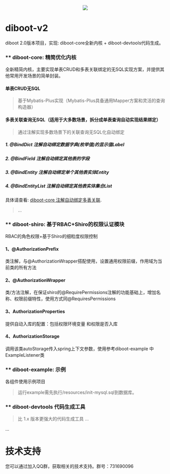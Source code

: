 <p align="center">
    <a href="http://www.apache.org/licenses/LICENSE-2.0.html" target="_blank">
        <img src="https://img.shields.io/hexpm/l/plug.svg">
    </a>
</p>

# diboot-v2
diboot 2.0版本项目，实现: diboot-core全新内核 + diboot-devtools代码生成。

### ** diboot-core: 精简优化内核
全新精简内核，主要实现单表CRUD和多表关联绑定的无SQL实现方案，并提供其他常用开发场景的简单封装。

#### 单表CRUD无SQL
   > 基于Mybatis-Plus实现（Mybatis-Plus具备通用Mapper方案和灵活的查询构造器）
#### 多表关联查询无SQL（适用于大多数场景，拆分成单表查询自动实现结果绑定）
   > 通过注解实现多数场景下的关联查询无SQL化自动绑定
   
##### 1. @BindDict 注解自动绑定数据字典(枚举值)的显示值Label
##### 2. @BindField 注解自动绑定其他表的字段
##### 3. @BindEntity 注解自动绑定单个其他表实体Entity
##### 4. @BindEntityList 注解自动绑定其他表实体集合List<Entity>

具体请查看: [diboot-core 注解自动绑定多表关联](https://github.com/dibo-software/diboot-v2/tree/master/diboot-core "注解自动绑定多表关联"). 

 
   > ...
     

### ** diboot-shiro: 基于RBAC+Shiro的权限认证模块
RBAC的角色权限+基于Shiro的细粒度权限控制

#### 1、@AuthorizationPrefix 
类注解，与@AuthorizationWrapper搭配使用，设置通用权限前缀，作用域为当前类的所有方法

#### 2、@AuthorizationWrapper 
类/方法注解，在保证shiro的@RequirePermissions注解的功能基础上，增加名称、权限前缀特性，使用方式同@RequiresPermissions

#### 3、AuthorizationProperties
提供自动入库的配置：包括权限环境变量 和权限是否入库
#### 4、AuthorizationStorage
调用该类autoStorage传入spring上下文参数，使用参考diboot-example 中ExampleListener类

### ** diboot-example: 示例
各组件使用示例项目
   > 运行example需先执行/resources/init-mysql.sql到数据库。 
   
### ** diboot-devtools 代码生成工具
   > 比 1.x 版本更强大的代码生成工具 ...
    
...

# 技术支持
您可以通过加入QQ群，获取相关的技术支持。群号：731690096
